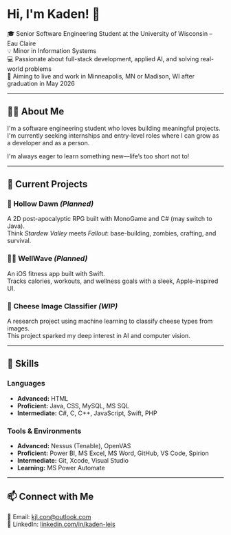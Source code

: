 # Hi, I'm Kaden! 👋

🎓 Senior Software Engineering Student at the University of Wisconsin – Eau Claire  
💡 Minor in Information Systems  
💻 Passionate about full-stack development, applied AI, and solving real-world problems  
📍 Aiming to live and work in Minneapolis, MN or Madison, WI after graduation in May 2026  

---

## 🧑‍🦰 About Me

I'm a software engineering student who loves building meaningful projects. I'm currently seeking internships and entry-level roles where I can grow as a developer and as a person.

I'm always eager to learn something new—life’s too short not to!

---

## 🔨 Current Projects

### 🔧 Hollow Dawn *(Planned)*  
A 2D post-apocalyptic RPG built with MonoGame and C# (may switch to Java).  
Think *Stardew Valley* meets *Fallout*: base-building, zombies, crafting, and survival.

### 🧘‍♂️ WellWave *(Planned)*  
An iOS fitness app built with Swift.  
Tracks calories, workouts, and wellness goals with a sleek, Apple-inspired UI.

### 🧀 Cheese Image Classifier *(WIP)*  
A research project using machine learning to classify cheese types from images.  
This project sparked my deep interest in AI and computer vision.

---

## 🧠 Skills

### Languages

- **Advanced:** HTML  
- **Proficient:** Java, CSS, MySQL, MS SQL  
- **Intermediate:** C#, C, C++, JavaScript, Swift, PHP  

### Tools & Environments

- **Advanced:** Nessus (Tenable), OpenVAS  
- **Proficient:** Power BI, MS Excel, MS Word, GitHub, VS Code, Spirion  
- **Intermediate:** Git, Xcode, Visual Studio  
- **Learning:** MS Power Automate  

---

## 📫 Connect with Me

📧 Email: [kjl.con@outlook.com](mailto:kjl.con@outlook.com)  
🔗 LinkedIn: [linkedin.com/in/kaden-leis](https://www.linkedin.com/in/kaden-leis)


<!--
**kadenleis/kadenleis** is a ✨ _special_ ✨ repository because its `README.md` (this file) appears on your GitHub profile.

Here are some ideas to get you started:

- 🔭 I’m currently working on ...
- 🌱 I’m currently learning ...
- 👯 I’m looking to collaborate on ...
- 🤔 I’m looking for help with ...
- 💬 Ask me about ...
- 📫 How to reach me: ...
- 😄 Pronouns: ...
- ⚡ Fun fact: ...
-->
